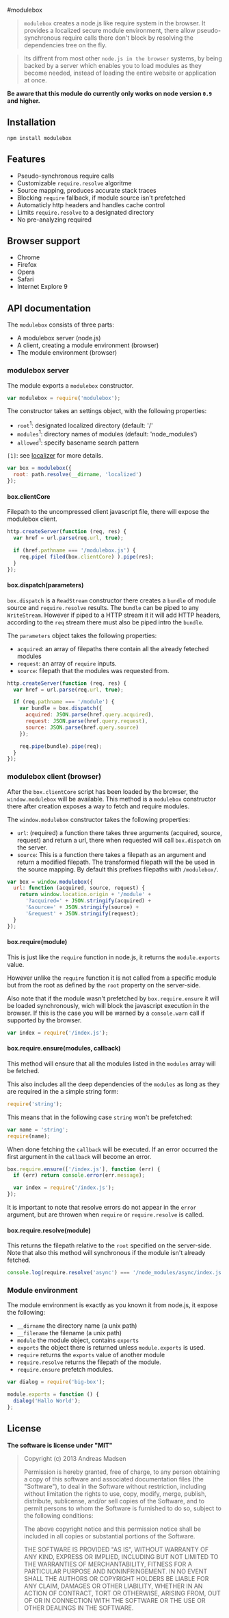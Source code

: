 #modulebox

> `modulebox` creates a node.js like require system in the browser. It provides
a localized secure module environment, there allow pseudo-synchronous require
calls there don't block by resolving the dependencies tree on the fly.

> Its diffrent from most other `node.js in the browser` systems, by being backed
by a server which enables you to load modules as they become needed, instead of
loading the entire website or application at once.

**Be aware that this module do currently only works on node version `0.9` and higher.**

## Installation

```sheel
npm install modulebox
```

## Features

* Pseudo-synchronous require calls
* Customizable `require.resolve` algoritme
* Source mapping, produces accurate stack traces
* Blocking `require` fallback, if module source isn't prefetched
* Automaticly http headers and handles cache control
* Limits `require.resolve` to a designated directory
* No pre-analyzing required

## Browser support

* Chrome
* Firefox
* Opera
* Safari
* Internet Explore 9

## API documentation

The `modulebox` consists of three parts:

* A modulebox server (node.js)
* A client, creating a module environment (browser)
* The module environment (browser)

### modulebox server

The module exports a `modulebox` constructor.

```javascript
var modulebox = require('modulebox');
```

The constructor takes an settings object, with the following properties:

* `root`<sup>1</sup>: designated localized directory (default: '/'
* `modules`<sup>1</sup>: directory names of modules (default: 'node_modules')
* `allowed`<sup>1</sup>: specify basename search pattern

`[1]`: see [localizer](https://github.com/AndreasMadsen/localizer#documentation) for more details.

```javascript
var box = modulebox({
  root: path.resolve(__dirname, 'localized')
});
```

#### box.clientCore

Filepath to the uncompressed client javascript file, there will expose the
modulebox client.

```javascript
http.createServer(function (req, res) {
  var href = url.parse(req.url, true);

  if (href.pathname === '/modulebox.js') {
    req.pipe( filed(box.clientCore) ).pipe(res);
  }
});
```

#### box.dispatch(parameters)

`box.dispatch` is a `ReadStream` constructor there creates a `bundle` of module
source and `require.resolve` results. The `bundle` can be piped to any
`WriteStream`. However if piped to a HTTP stream it it will add HTTP headers,
according to the `req` stream there must also be piped intro the `bundle`.

The `parameters` object takes the following properties:

* `acquired`: an array of filepaths there contain all the already feteched modules
* `request`: an array of `require` inputs.
* `source`: filepath that the modules was requested from.

```javascript
http.createServer(function (req, res) {
  var href = url.parse(req.url, true);

  if (req.pathname === '/module') {
    var bundle = box.dispatch({
      acquired: JSON.parse(href.query.acquired),
      request: JSON.parse(href.query.request),
      source: JSON.parse(href.query.source)
    });

    req.pipe(bundle).pipe(req);
  }
});
```

### modulebox client (browser)

After the `box.clientCore` script has been loaded by the browser, the
`window.modulebox` will be available. This method is a `modulebox` constructor
there after creation exposes a way to fetch and require modules.

The `window.modulebox` constructor takes the following properties:

* `url`: (required) a function there takes three arguments (acquired, source, request)
  and return a url, there when requested will call `box.dispatch` on the server.
* `source`: This is a function there takes a filepath as an argument and return
  a modified filepath. The transformed filepath will the be used in the source mapping.
  By default this prefixes filepaths with `/modulebox/`.

```javascript
var box = window.modulebox({
  url: function (acquired, source, request) {
    return window.location.origin + '/module' +
      '?acquired=' + JSON.stringify(acquired) +
      '&source=' + JSON.stringify(source) +
      '&request' + JSON.stringify(request);
  }
});
```

#### box.require(module)

This is just like the `require` function in node.js, it returns the
`module.exports` value.

However unlike the `require` function it is not
called from a specific module but from the root as defined by the `root`
property on the server-side.

Also note that if the module wasn't prefetched by `box.require.ensure` it
will be loaded synchronously, wich will block the javascript execution in the
browser. If this is the case you will be warned by a `console.warn` call if
supported by the browser.

```javascript
var index = require('/index.js');
```

#### box.require.ensure(modules, callback)

This method will ensure that all the modules listed in the `modules` array will
be fetched.

This also includes all the deep dependencies of the `modules` as long as they
are required in the a simple string form:

```javascript
require('string');
```

This means that in the following case `string` won't be prefetched:

```javascript
var name = 'string';
require(name);
```

When done fetching the `callback` will be executed. If an error occurred the
first argument in the `callback` will become an error.

```javascript
box.require.ensure(['/index.js'], function (err) {
  if (err) return console.error(err.message);

  var index = require('/index.js');
});
```

It is important to note that resolve errors do not appear in the `error` argument,
but are throwen when `require` or `require.resolve` is called.

#### box.require.resolve(module)

This returns the filepath relative to the `root` specified on the server-side.
Note that also this method will synchronous if the module isn't already fetched.

```javascript
console.log(require.resolve('async') === '/node_modules/async/index.js');
```

### Module environment

The module environment is exactly as you known it from node.js, it expose the
following:

* `__dirname` the directory name (a unix path)
* `__filename` the filename (a unix path)
* `module` the module object, contains `exports`
* `exports` the object there is returned unless `module.exports` is used.
* `require` returns the `exports` value of another module
* `require.resolve` returns the filepath of the module.
* `require.ensure` prefetch modules.

```javascript
var dialog = require('big-box');

module.exports = function () {
  dialog('Hallo World');
};
```

## License

**The software is license under "MIT"**

> Copyright (c) 2013 Andreas Madsen
>
> Permission is hereby granted, free of charge, to any person obtaining a copy
> of this software and associated documentation files (the "Software"), to deal
> in the Software without restriction, including without limitation the rights
> to use, copy, modify, merge, publish, distribute, sublicense, and/or sell
> copies of the Software, and to permit persons to whom the Software is
> furnished to do so, subject to the following conditions:
>
> The above copyright notice and this permission notice shall be included in
> all copies or substantial portions of the Software.
>
> THE SOFTWARE IS PROVIDED "AS IS", WITHOUT WARRANTY OF ANY KIND, EXPRESS OR
> IMPLIED, INCLUDING BUT NOT LIMITED TO THE WARRANTIES OF MERCHANTABILITY,
> FITNESS FOR A PARTICULAR PURPOSE AND NONINFRINGEMENT. IN NO EVENT SHALL THE
> AUTHORS OR COPYRIGHT HOLDERS BE LIABLE FOR ANY CLAIM, DAMAGES OR OTHER
> LIABILITY, WHETHER IN AN ACTION OF CONTRACT, TORT OR OTHERWISE, ARISING FROM,
> OUT OF OR IN CONNECTION WITH THE SOFTWARE OR THE USE OR OTHER DEALINGS IN
> THE SOFTWARE.
